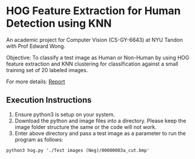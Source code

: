 # HOG Feature Extraction for Human Detection using KNN

An academic project for Computer Vision (CS-GY-6643) at NYU Tandon with Prof Edward Wong.

Objective: To classify a test image as Human or Non-Human by using HOG feature extraction and KNN clustering for classification against a small training set of 20 labeled images. 

For more details: [Report](https://github.com/guptaviha/Human-Detection-HOG/blob/master/Report.pdf)

## Execution Instructions

1. Ensure python3 is setup on your system.
2. Download the python and image files into a directory. Please keep the image folder structure the same or the code will not work.
3. Enter above directory and pass a test image as a parameter to run the program as follows:

```
python3 hog.py './Test images (Neg)/00000003a_cut.bmp'
```